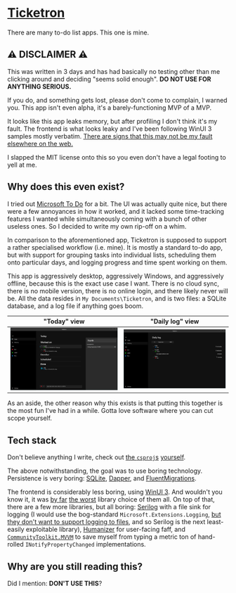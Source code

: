 # [Ticketron](https://www.youtube.com/watch?v=eaJmgMuYNjc)

There are many to-do list apps. This one is mine.

## ⚠️ DISCLAIMER ⚠️

This was written in 3 days and has had basically no testing other than me clicking around and deciding "seems solid enough".
**DO NOT USE FOR ANYTHING SERIOUS.**

If you do, and something gets lost, please don't come to complain, I warned you.
This app isn't even alpha, it's a barely-functioning MVP of a MVP.

It looks like this app leaks memory, but after profiling I don't think it's my fault.
The frontend is what looks leaky and I've been following WinUI 3 samples mostly verbatim.
[There are signs that this may not be my fault elsewhere on the web.](https://github.com/microsoft/microsoft-ui-xaml/issues/5978)

I slapped the MIT license onto this so you even don't have a legal footing to yell at me.

## Why does this even exist?

I tried out [Microsoft To Do](https://todo.microsoft.com/tasks/) for a bit.
The UI was actually quite nice, but there were a few annoyances in how it worked, and it lacked some time-tracking features I wanted while simultaneously coming with a bunch of other useless ones. So I decided to write my own rip-off on a whim.

In comparison to the aforementioned app, Ticketron is supposed to support a rather specialised workflow (i.e. mine).
It is mostly a standard to-do app, but with support for grouping tasks into individual lists, scheduling them onto particular days, and logging progress and time spent working on them.

This app is aggressively desktop, aggressively Windows, and aggressively offline, because this is the exact use case I want.
There is no cloud sync, there is no mobile version, there is no online login, and there likely never will be.
All the data resides in `My Documents\Ticketron`, and is two files: a SQLite database, and a log file if anything goes boom.

| "Today" view | "Daily log" view |
| :-: | :-: |
| !["Today" view](TodayPage.PNG) | !["Daily log" view](DailyLogPage.PNG) |

As an aside, the other reason why this exists is that putting this together is the most fun I've had in a while.
Gotta love software where you can cut scope yourself.

## Tech stack

Don't believe anything I write, check out [the `csproj`s](Ticketron.DB/Ticketron.DB.csproj) [yourself](Ticketron.App/Ticketron.App.csproj).

The above notwithstanding, the goal was to use boring technology.
Persistence is very boring: [SQLite](https://www.sqlite.org/index.html), [Dapper](https://github.com/DapperLib/Dapper), and [FluentMigrations](https://fluentmigrator.github.io/).

The frontend is considerably less boring, using [WinUI 3](https://docs.microsoft.com/en-us/windows/apps/winui/winui3/).
And wouldn't you know it, it was [by far](https://github.com/microsoft/microsoft-ui-xaml/issues/3290) [the worst](https://github.com/microsoft/microsoft-ui-xaml/issues/5978) library choice of them all.
On top of that, there are a few more libraries, but all boring: [Serilog](https://serilog.net/) with a file sink for logging (I would use the bog-standard `Microsoft.Extensions.Logging`, [but they don't want to support logging to files](https://github.com/aspnet/Logging/issues/441), and so Serilog is the next least-easily exploitable library), [Humanizer](https://github.com/Humanizr/Humanizer) for user-facing faff, and [`CommunityToolkit.MVVM`](https://docs.microsoft.com/en-us/windows/communitytoolkit/mvvm/introduction) to save myself from typing a metric ton of hand-rolled `INotifyPropertyChanged` implementations.

## Why are you still reading this?

Did I mention: **DON'T USE THIS**?
